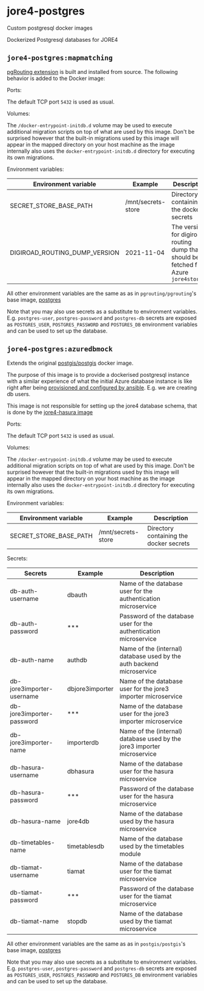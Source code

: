 # jore4-postgres

Custom postgresql docker images

Dockerized Postgresql databases for JORE4

## `jore4-postgres:mapmatching`

[pgRouting extension](https://github.com/pgRouting/pgrouting) is built and
installed from source. The following behavior is added to the Docker image:

Ports:

The default TCP port `5432` is used as usual.

Volumes:

The `/docker-entrypoint-initdb.d` volume may be used to execute additional
migration scripts on top of what are used by this image. Don't be surprised
however that the built-in migrations used by this image will appear in the
mapped directory on your host machine as the image internally also uses the
`docker-entrypoint-initdb.d` directory for executing its own migrations.

Environment variables:

| Environment variable          | Example            | Description                                                                            |
| ----------------------------- | ------------------ | -------------------------------------------------------------------------------------- |
| SECRET_STORE_BASE_PATH        | /mnt/secrets-store | Directory containing the docker secrets                                                |
| DIGIROAD_ROUTING_DUMP_VERSION | 2021-11-04         | The version for digiroad routing dump that should be fetched from Azure `jore4storage` |

All other environment variables are the same as as in `pgrouting/pgrouting`'s
base image, [postgres](https://registry.hub.docker.com/_/postgres/)

Note that you may also use secrets as a substitute to environment variables.
E.g. `postgres-user`, `postgres-password` and `postgres-db` secrets are exposed
as `POSTGRES_USER`, `POSTGRES_PASSWORD` and `POSTGRES_DB` environment variables
and can be used to set up the database.

## `jore4-postgres:azuredbmock`

Extends the original
[postgis/postgis](https://hub.docker.com/r/postgis/postgis/) docker image.

The purpose of this image is to provide a dockerised postgresql instance with a
similar experience of what the initial Azure database instance is like right
after being
[provisioned and configured by ansible](https://github.com/HSLdevcom/jore4-deploy#setting-up-database-users).
E.g. we are creating db users.

This image is not responsible for setting up the jore4 database schema, that is
done by the [jore4-hasura image](https://github.com/HSLdevcom/jore4-hasura)

Ports:

The default TCP port `5432` is used as usual.

Volumes:

The `/docker-entrypoint-initdb.d` volume may be used to execute additional
migration scripts on top of what are used by this image. Don't be surprised
however that the built-in migrations used by this image will appear in the
mapped directory on your host machine as the image internally also uses the
`docker-entrypoint-initdb.d` directory for executing its own migrations.

Environment variables:

| Environment variable   | Example            | Description                             |
| ---------------------- | ------------------ | --------------------------------------- |
| SECRET_STORE_BASE_PATH | /mnt/secrets-store | Directory containing the docker secrets |

Secrets:

| Secrets                   | Example         | Description                                                             |
| ------------------------- | --------------- | ----------------------------------------------------------------------- |
| db-auth-username          | dbauth          | Name of the database user for the authentication microservice           |
| db-auth-password          | \*\*\*          | Password of the database user for the authentication microservice       |
| db-auth-name              | authdb          | Name of the (internal) database used by the auth backend microservice   |
| db-jore3importer-username | dbjore3importer | Name of the database user for the jore3 importer microservice           |
| db-jore3importer-password | \*\*\*          | Name of the database user for the jore3 importer microservice           |
| db-jore3importer-name     | importerdb      | Name of the (internal) database used by the jore3 importer microservice |
| db-hasura-username        | dbhasura        | Name of the database user for the hasura microservice                   |
| db-hasura-password        | \*\*\*          | Password of the database user for the hasura microservice               |
| db-hasura-name            | jore4db         | Name of the database used by the hasura microservice                    |
| db-timetables-name        | timetablesdb    | Name of the database used by the timetables module                      |
| db-tiamat-username        | tiamat          | Name of the database user for the tiamat microservice                   |
| db-tiamat-password        | \*\*\*          | Password of the database user for the tiamat microservice               |
| db-tiamat-name            | stopdb          | Name of the database used by the tiamat microservice                    |

All other environment variables are the same as as in `postgis/postgis`'s base
image, [postgres](https://registry.hub.docker.com/_/postgres/)

Note that you may also use secrets as a substitute to environment variables.
E.g. `postgres-user`, `postgres-password` and `postgres-db` secrets are exposed
as `POSTGRES_USER`, `POSTGRES_PASSWORD` and `POSTGRES_DB` environment variables
and can be used to set up the database.
